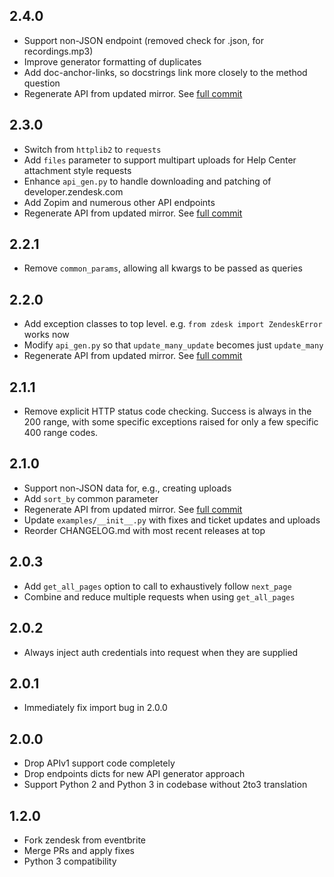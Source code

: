 ## 2.4.0
- Support non-JSON endpoint (removed check for .json, for recordings.mp3)
- Improve generator formatting of duplicates
- Add doc-anchor-links, so docstrings link more closely to the method question
- Regenerate API from updated mirror. See [full
  commit](https://github.com/fprimex/zdesk/commit/7240295278fd596189643ae30fbcbb16a4b8c3d9)

## 2.3.0
- Switch from `httplib2` to `requests`
- Add `files` parameter to support multipart uploads for Help Center attachment
  style requests
- Enhance `api_gen.py` to handle downloading and patching of developer.zendesk.com
- Add Zopim and numerous other API endpoints
- Regenerate API from updated mirror. See [full
  commit](https://github.com/fprimex/zdesk/commit/d679a734292de5ade82cb4d4533e79368510769d)

## 2.2.1
- Remove `common_params`, allowing all kwargs to be passed as queries

## 2.2.0

- Add exception classes to top level. e.g. `from zdesk import ZendeskError` works now
- Modify `api_gen.py` so that `update_many_update` becomes just `update_many`
- Regenerate API from updated mirror. See [full
  commit](https://github.com/fprimex/zdesk/commit/8a6bac52a912ce45c3a47911331b381cf963abc1)

## 2.1.1

- Remove explicit HTTP status code checking. Success is always in the 200
  range, with some specific exceptions raised for only a few specific 400 range
  codes.

## 2.1.0

- Support non-JSON data for, e.g., creating uploads
- Add `sort_by` common parameter
- Regenerate API from updated mirror. See [full
  commit](https://github.com/fprimex/zdesk/commit/cbeb1ecd0ae4580caa3ad434c74e7e49d4378c19)
- Update `examples/__init__.py` with fixes and ticket updates and uploads
- Reorder CHANGELOG.md with most recent releases at top

## 2.0.3

- Add `get_all_pages` option to call to exhaustively follow `next_page`
- Combine and reduce multiple requests when using `get_all_pages`

## 2.0.2

- Always inject auth credentials into request when they are supplied

## 2.0.1

- Immediately fix import bug in 2.0.0

## 2.0.0

- Drop APIv1 support code completely
- Drop endpoints dicts for new API generator approach
- Support Python 2 and Python 3 in codebase without 2to3 translation

## 1.2.0

- Fork zendesk from eventbrite
- Merge PRs and apply fixes
- Python 3 compatibility

